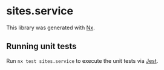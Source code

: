 # sites.service

This library was generated with [Nx](https://nx.dev).

## Running unit tests

Run `nx test sites.service` to execute the unit tests via [Jest](https://jestjs.io).
